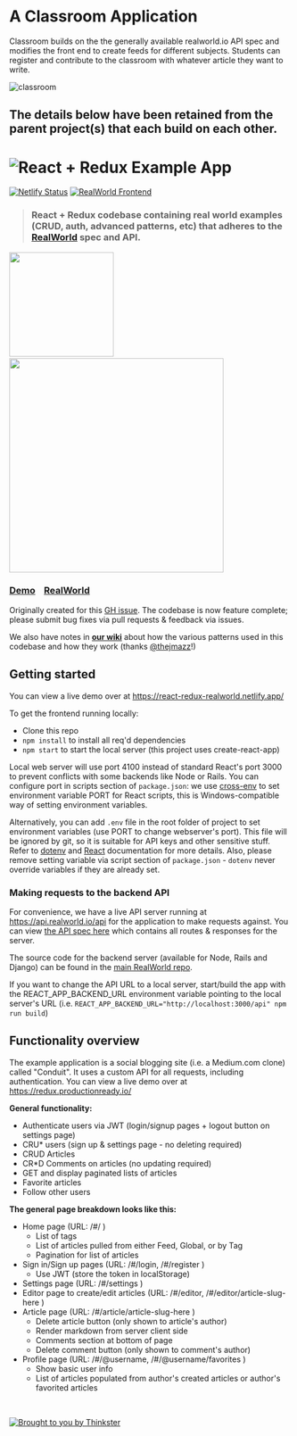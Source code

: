 # A Classroom Application

Classroom builds on the the generally available realworld.io API spec and modifies the front end to create feeds for different subjects. Students can register and contribute to the classroom with whatever article they want to write. 

![classroom](https://lh3.googleusercontent.com/z8yi_qLM62pSfq7dSc-U9MtIFGKgG3LTiG6Jxvh05sf3ZXkijZqUHoPzf2jj5MXTUb8uVaiPP3mTmjnaRfLtZptwpNCkU2oVP3pJjfh3mXMaLEmOAIidhG66THu78vbr6Pw2hwv5xNNnai0IBBnWjqtn5D9zIReYGcrhI83fmi4E2R4p8bKeFQe2CswYqbcJ-GmNKRh3Vc9vUPPQEmBBj19mjzSQhPSjMSCi19_gl0JxKo6cFUwWHKtYY4CTBy_HR6Pnw7Tcc1nnvnc58vElC_KyvG23DLkrWvfGgwQFnjs07GCI9e2xwqd-MxDgqFGDLSQ8Ty6D9emwJ1gdRlaE8Tvz_8eNUfvYcqVeMJksSyI1MT5BhkJUk22jhF0vRpLC_CV_HWJp514p7Ddvwmel1eeoD6AHHgqY5resjzG2dt7SWsQfsIHtxdaGU6w-CkOJW64z5apUONj3zCUTo1x6lieyvz8keY7GT_ACbsFSvg3uMKVdIGH4SddWnivSGeUlT9sQJ_XQRxsEFfrp2ZzAW1s8tfPvUhHKxBkb-tE7ONeO_MK-lMDhP4w-6ua-HwT2Xb6HyEOVuRHngbXkMMgn3LxKs0906vKxs-omkMhgs7BhEqR2JiUnhvRMIPwOcJBVclm7_raitk3vOqxBWytE336Rvi4TLpK3QxUXK87gWKLgZ3Tdaucmihs4ePckcsVwUITXexniLh32oSp3JSnb0b5i=w1205-h748-no?authuser=0)


The details below have been retained from the parent project(s) that each build on each other. 
---


# ![React + Redux Example App](project-logo.png)
[![Netlify Status](https://api.netlify.com/api/v1/badges/aa569c8f-ebd5-413e-9fb2-e34facc71873/deploy-status)](https://app.netlify.com/sites/react-redux-realworld/deploys)
[![RealWorld Frontend](https://img.shields.io/badge/realworld-frontend-%23783578.svg)](http://realworld.io)

> ### React + Redux codebase containing real world examples (CRUD, auth, advanced patterns, etc) that adheres to the [RealWorld](https://github.com/gothinkster/realworld-example-apps) spec and API.

<a href="https://stackblitz.com/edit/react-redux-realworld" target="_blank"><img width="187" src="https://github.com/gothinkster/realworld/blob/master/media/edit_on_blitz.png?raw=true" /></a>&nbsp;&nbsp;<a href="https://thinkster.io/tutorials/build-a-real-world-react-redux-application" target="_blank"><img width="384" src="https://raw.githubusercontent.com/gothinkster/realworld/master/media/learn-btn-hr.png" /></a>

### [Demo](https://react-redux-realworld.netlify.app/)&nbsp;&nbsp;&nbsp;&nbsp;[RealWorld](https://github.com/gothinkster/realworld)

Originally created for this [GH issue](https://github.com/reactjs/redux/issues/1353). The codebase is now feature complete; please submit bug fixes via pull requests & feedback via issues.

We also have notes in [**our wiki**](https://github.com/khaledosman/react-redux-realworld-example-app/wiki) about how the various patterns used in this codebase and how they work (thanks [@thejmazz](https://github.com/thejmazz)!)


## Getting started

You can view a live demo over at https://react-redux-realworld.netlify.app/

To get the frontend running locally:

- Clone this repo
- `npm install` to install all req'd dependencies
- `npm start` to start the local server (this project uses create-react-app)

Local web server will use port 4100 instead of standard React's port 3000 to prevent conflicts with some backends like Node or Rails. You can configure port in scripts section of `package.json`: we use [cross-env](https://github.com/kentcdodds/cross-env) to set environment variable PORT for React scripts, this is Windows-compatible way of setting environment variables.
 
Alternatively, you can add `.env` file in the root folder of project to set environment variables (use PORT to change webserver's port). This file will be ignored by git, so it is suitable for API keys and other sensitive stuff. Refer to [dotenv](https://github.com/motdotla/dotenv) and [React](https://github.com/facebookincubator/create-react-app/blob/master/packages/react-scripts/template/README.md#adding-development-environment-variables-in-env) documentation for more details. Also, please remove setting variable via script section of `package.json` - `dotenv` never override variables if they are already set.  

### Making requests to the backend API

For convenience, we have a live API server running at https://api.realworld.io/api for the application to make requests against. You can view [the API spec here](https://github.com/GoThinkster/productionready/blob/master/api) which contains all routes & responses for the server.

The source code for the backend server (available for Node, Rails and Django) can be found in the [main RealWorld repo](https://github.com/gothinkster/realworld).

If you want to change the API URL to a local server, start/build the app with the REACT_APP_BACKEND_URL environment variable pointing to the local server's URL (i.e. `REACT_APP_BACKEND_URL="http://localhost:3000/api" npm run build`)


## Functionality overview

The example application is a social blogging site (i.e. a Medium.com clone) called "Conduit". It uses a custom API for all requests, including authentication. You can view a live demo over at https://redux.productionready.io/

**General functionality:**

- Authenticate users via JWT (login/signup pages + logout button on settings page)
- CRU* users (sign up & settings page - no deleting required)
- CRUD Articles
- CR*D Comments on articles (no updating required)
- GET and display paginated lists of articles
- Favorite articles
- Follow other users

**The general page breakdown looks like this:**

- Home page (URL: /#/ )
    - List of tags
    - List of articles pulled from either Feed, Global, or by Tag
    - Pagination for list of articles
- Sign in/Sign up pages (URL: /#/login, /#/register )
    - Use JWT (store the token in localStorage)
- Settings page (URL: /#/settings )
- Editor page to create/edit articles (URL: /#/editor, /#/editor/article-slug-here )
- Article page (URL: /#/article/article-slug-here )
    - Delete article button (only shown to article's author)
    - Render markdown from server client side
    - Comments section at bottom of page
    - Delete comment button (only shown to comment's author)
- Profile page (URL: /#/@username, /#/@username/favorites )
    - Show basic user info
    - List of articles populated from author's created articles or author's favorited articles

<br />

[![Brought to you by Thinkster](https://raw.githubusercontent.com/gothinkster/realworld/master/media/end.png)](https://thinkster.io)
